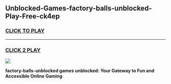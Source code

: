 
## Unblocked-Games-factory-balls-unblocked-Play-Free-ck4ep
<h3>
<a href="https://premium76.site?title=factory-balls-unblocked&ref=18A1">CLICK TO PLAY</a></h3>
<hr>

<h3>
<a href="https://premium76.site?title=factory-balls-unblocked&ref=18A1">CLICK 2 PLAY</a>
  
</h3>

<a href="https://premium76.site?title=factory-balls-unblocked&ref=18A1"><img src="https://clearcache.store/games.png"></a>


**factory-balls-unblocked games unblocked: Your Gateway to Fun and Accessible Online Gaming**
